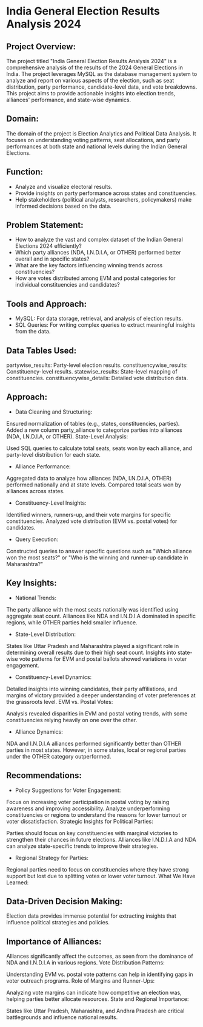 # India General Election Results Analysis 2024

## Project Overview:
The project titled "India General Election Results Analysis 2024" is a comprehensive analysis of the results of the 2024 General Elections in India. The project leverages MySQL as the database management system to analyze and report on various aspects of the election, such as seat distribution, party performance, candidate-level data, and vote breakdowns. This project aims to provide actionable insights into election trends, alliances' performance, and state-wise dynamics.

## Domain:
The domain of the project is Election Analytics and Political Data Analysis. It focuses on understanding voting patterns, seat allocations, and party performances at both state and national levels during the Indian General Elections.

## Function:
- Analyze and visualize electoral results.
- Provide insights on party performance across states and constituencies.
- Help stakeholders (political analysts, researchers, policymakers) make informed decisions based on the data.
  
## Problem Statement:
- How to analyze the vast and complex dataset of the Indian General Elections 2024 efficiently?
- Which party alliances (NDA, I.N.D.I.A, or OTHER) performed better overall and in specific states?
- What are the key factors influencing winning trends across constituencies?
- How are votes distributed among EVM and postal categories for individual constituencies and candidates?
  
## Tools and Approach:
- MySQL: For data storage, retrieval, and analysis of election results.
- SQL Queries: For writing complex queries to extract meaningful insights from the data.
## Data Tables Used:
partywise_results: Party-level election results.
constituencywise_results: Constituency-level results.
statewise_results: State-level mapping of constituencies.
constituencywise_details: Detailed vote distribution data.
## Approach:
- Data Cleaning and Structuring:

Ensured normalization of tables (e.g., states, constituencies, parties).
Added a new column party_alliance to categorize parties into alliances (NDA, I.N.D.I.A, or OTHER).
State-Level Analysis:

Used SQL queries to calculate total seats, seats won by each alliance, and party-level distribution for each state.
- Alliance Performance:

Aggregated data to analyze how alliances (NDA, I.N.D.I.A, OTHER) performed nationally and at state levels.
Compared total seats won by alliances across states.
- Constituency-Level Insights:

Identified winners, runners-up, and their vote margins for specific constituencies.
Analyzed vote distribution (EVM vs. postal votes) for candidates.
- Query Execution:

Constructed queries to answer specific questions such as "Which alliance won the most seats?" or "Who is the winning and runner-up candidate in Maharashtra?"
## Key Insights:
- National Trends:

The party alliance with the most seats nationally was identified using aggregate seat count.
Alliances like NDA and I.N.D.I.A dominated in specific regions, while OTHER parties held smaller influence.
- State-Level Distribution:

States like Uttar Pradesh and Maharashtra played a significant role in determining overall results due to their high seat count.
Insights into state-wise vote patterns for EVM and postal ballots showed variations in voter engagement.
- Constituency-Level Dynamics:

Detailed insights into winning candidates, their party affiliations, and margins of victory provided a deeper understanding of voter preferences at the grassroots level.
EVM vs. Postal Votes:

Analysis revealed disparities in EVM and postal voting trends, with some constituencies relying heavily on one over the other.
- Alliance Dynamics:

NDA and I.N.D.I.A alliances performed significantly better than OTHER parties in most states. However, in some states, local or regional parties under the OTHER category outperformed.

## Recommendations:
- Policy Suggestions for Voter Engagement:

Focus on increasing voter participation in postal voting by raising awareness and improving accessibility.
Analyze underperforming constituencies or regions to understand the reasons for lower turnout or voter dissatisfaction.
Strategic Insights for Political Parties:

Parties should focus on key constituencies with marginal victories to strengthen their chances in future elections.
Alliances like I.N.D.I.A and NDA can analyze state-specific trends to improve their strategies.

- Regional Strategy for Parties:

Regional parties need to focus on constituencies where they have strong support but lost due to splitting votes or lower voter turnout.
What We Have Learned:
## Data-Driven Decision Making:

Election data provides immense potential for extracting insights that influence political strategies and policies.
## Importance of Alliances:

Alliances significantly affect the outcomes, as seen from the dominance of NDA and I.N.D.I.A in various regions.
Vote Distribution Patterns:

Understanding EVM vs. postal vote patterns can help in identifying gaps in voter outreach programs.
Role of Margins and Runner-Ups:

Analyzing vote margins can indicate how competitive an election was, helping parties better allocate resources.
State and Regional Importance:

States like Uttar Pradesh, Maharashtra, and Andhra Pradesh are critical battlegrounds and influence national results.
